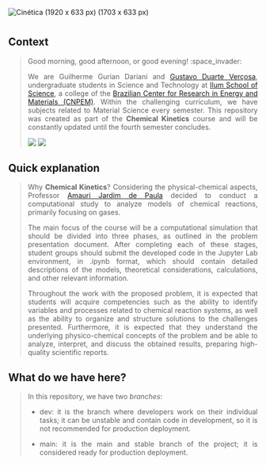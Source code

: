 ![Cinética (1920 x 633 px) (1703 x 633 px)](https://github.com/guilhermeilum/CQ/assets/107042962/8aa4b241-8b2d-4422-be80-38088fd099b8)
<h1 align="center"> </h1>

<h2 align="left"> Context </h2>
<blockquote> 
<p align="justify"> Good morning, good afternoon, or good evening! :space_invader: </p>
<p align="justify"> We are Guilherme Gurian Dariani and <a href="https://linktr.ee/gustavovercosa">Gustavo Duarte Verçosa</a>, undergraduate students in Science and Technology at <a href="https://ilum.cnpem.br/">Ilum School of Science</a>, a college of the <a href="https://cnpem.br/">Brazilian Center for Research in Energy and Materials (CNPEM)</a>. Within the challenging curriculum, we have subjects related to Material Science every semester. This repository was created as part of the <strong>Chemical Kinetics</strong> course and will be constantly updated until the fourth semester concludes.</p>
<img src="https://img.shields.io/badge/STATUS-In%20progress-576CFB"> <img src="https://img.shields.io/badge/LICENCE-GNU%20General%20Public%20License%20v3.0-75CA75">
</blockquote> 

<h2 align="left"> Quick explanation </h2>
<blockquote> 
<p align="justify"> Why <strong>Chemical Kinetics</strong>? Considering the physical-chemical aspects, Professor <a href="https://github.com/amaurijp">Amauri Jardim de Paula</a> decided to conduct a computational study to analyze models of chemical reactions, primarily focusing on gases.</p>
<p align="justify"> The main focus of the course will be a computational simulation that should be divided into three phases, as outlined in the problem presentation document. After completing each of these stages, student groups should submit the developed code in the Jupyter Lab environment, in .ipynb format, which should contain detailed descriptions of the models, theoretical considerations, calculations, and other relevant information.</p>
<p align="justify"> Throughout the work with the proposed problem, it is expected that students will acquire competencies such as the ability to identify variables and processes related to chemical reaction systems, as well as the ability to organize and structure solutions to the challenges presented. Furthermore, it is expected that they understand the underlying physico-chemical concepts of the problem and be able to analyze, interpret, and discuss the obtained results, preparing high-quality scientific reports.</p>
</blockquote> 

<h2 align="left"> What do we have here? </h2>
<blockquote> 
<p align="justify"> In this repository, we have two <i>branches</i>:</p>
<ul>
  <li><p align="justify">dev: it is the branch where developers work on their individual tasks; it can be unstable and contain code in development, so it is not recommended for production deployment. </p></li>
  <li><p align="justify">main: it is the main and stable branch of the project; it is considered ready for production deployment.</p></li>
</ul>
</blockquote>
